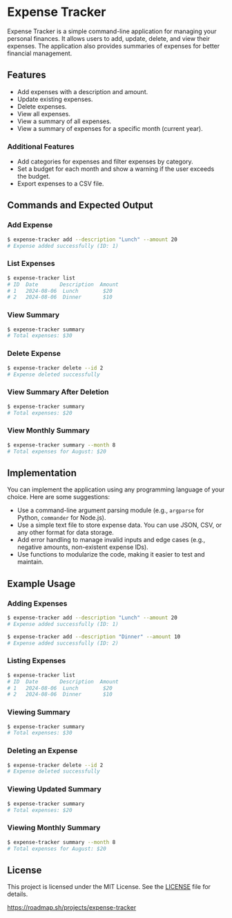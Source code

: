 # Expense Tracker

Expense Tracker is a simple command-line application for managing your personal finances. It allows users to add, update, delete, and view their expenses. The application also provides summaries of expenses for better financial management.

## Features

- Add expenses with a description and amount.
- Update existing expenses.
- Delete expenses.
- View all expenses.
- View a summary of all expenses.
- View a summary of expenses for a specific month (current year).

### Additional Features

- Add categories for expenses and filter expenses by category.
- Set a budget for each month and show a warning if the user exceeds the budget.
- Export expenses to a CSV file.

## Commands and Expected Output

### Add Expense

```sh
$ expense-tracker add --description "Lunch" --amount 20
# Expense added successfully (ID: 1)
```

### List Expenses

```sh
$ expense-tracker list
# ID  Date       Description  Amount
# 1   2024-08-06  Lunch        $20
# 2   2024-08-06  Dinner       $10
```

### View Summary

```sh
$ expense-tracker summary
# Total expenses: $30
```

### Delete Expense

```sh
$ expense-tracker delete --id 2
# Expense deleted successfully
```

### View Summary After Deletion

```sh
$ expense-tracker summary
# Total expenses: $20
```

### View Monthly Summary

```sh
$ expense-tracker summary --month 8
# Total expenses for August: $20
```

## Implementation

You can implement the application using any programming language of your choice. Here are some suggestions:

- Use a command-line argument parsing module (e.g., `argparse` for Python, `commander` for Node.js).
- Use a simple text file to store expense data. You can use JSON, CSV, or any other format for data storage.
- Add error handling to manage invalid inputs and edge cases (e.g., negative amounts, non-existent expense IDs).
- Use functions to modularize the code, making it easier to test and maintain.

## Example Usage

### Adding Expenses

```sh
$ expense-tracker add --description "Lunch" --amount 20
# Expense added successfully (ID: 1)

$ expense-tracker add --description "Dinner" --amount 10
# Expense added successfully (ID: 2)
```

### Listing Expenses

```sh
$ expense-tracker list
# ID  Date       Description  Amount
# 1   2024-08-06  Lunch        $20
# 2   2024-08-06  Dinner       $10
```

### Viewing Summary

```sh
$ expense-tracker summary
# Total expenses: $30
```

### Deleting an Expense

```sh
$ expense-tracker delete --id 2
# Expense deleted successfully
```

### Viewing Updated Summary

```sh
$ expense-tracker summary
# Total expenses: $20
```

### Viewing Monthly Summary

```sh
$ expense-tracker summary --month 8
# Total expenses for August: $20
```

## License

This project is licensed under the MIT License. See the [LICENSE](LICENSE) file for details.

https://roadmap.sh/projects/expense-tracker